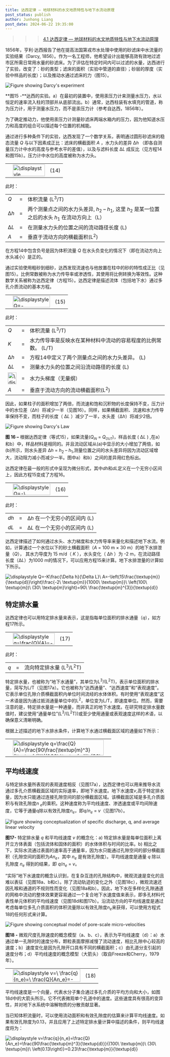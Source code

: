 ```yaml
---
title: 达西定律 — 地球材料的水文地质特性与地下水流动原理
post_status: publish
author: Junhong Liang
post_date: 2024-06-22 19:35:00
---
```


> 
> > > [4.1 达西定律 — 地球材料的水文地质特性与地下水流动原理](https://books.gw-project.org/hydrogeologic-properties-of-earth-materials-and-principles-of-groundwater-flow/chapter/darcys-law/)

1856年，亨利·达西报告了他在提高法国第戎市水处理中使用的砂滤床中水流量的实验结果（Darcy, 1856）。作为一名工程师，他希望设计出能够高效有效地过滤市区所需日常用水量的砂滤床。为了评估在特定时间内可以过滤的水量，达西进行了实验，改变了：砂的类型；滤床的面积（实验中管道的直径）；砂层的厚度（实验中样品的长度）；以及推动水通过滤床的力（图15）。


![Figure showing Darcy's experiment](https://books.gw-project.org/hydrogeologic-properties-of-earth-materials-and-principles-of-groundwater-flow/wp-content/uploads/sites/4/2020/10/fig015-1024x656.jpg)

**图15 -**达西的实验。a）在最初的装置中，使用汞压力计来测量水压力，水以恒定的速率流入柱的顶部并从底部流出。b）通常，达西柱装有水填充的管道，称为压力计，用于测量水压力，而不是汞压力计（参考自达西，1856年）。

为了确定推动力，他使用汞压力计测量砂滤床两端水箱内的压力，因为他知道水压力和高度的组合可以描述每个位置的机械能。

通过进行多种条件下的实验，达西发现了一个数学关系，表明通过圆形砂滤床的稳态流量 *Q* 与以下因素成正比：滤床的横截面积 *A* ，水力头的差异  Δ*h* （即各自测量压力计中水的高度与参考水平的差值），以及与滤料长度 Δ*L* 成反比（见方程14和图15b）。压力计中水位的高度被称为水力头。

<table><tbody><tr><td></td><td><img src="https://books.gw-project.org/hydrogeologic-properties-of-earth-materials-and-principles-of-groundwater-flow/wp-content/ql-cache/quicklatex.com-114cfe95597693a9e53ced8b344d12ee_l3.svg" alt="\displaystyle Q\propto-\frac{\Delta h}{\Delta L}\ A" title="Rendered by QuickLaTeX.com" height="37" width="101"></td><td>(14)</td></tr></tbody></table>

此时：

<table><tbody><tr><td><em>Q</em></td><td>=</td><td>体积流量 (L<sup>3</sup>/T)</td></tr><tr><td>Δ<em>h</em></td><td>=</td><td>两个测量点之间的水力头差异, <em>h</em><sub>2</sub> – <em>h</em><sub>1</sub>, 这里 <em>h</em><sub>2</sub> 是某一位置之后的水头 <em>h</em><sub>1</sub> 在流动方向上（L）</td></tr><tr><td>Δ<em>L</em></td><td>=</td><td>在测量水力头的位置之间的流动路径长度 (L)</td></tr><tr><td><em>A</em></td><td>=</td><td>垂直于流动方向的横截面积(L<sup>2</sup>)</td></tr></tbody></table>

在方程14中包含负号是因为体积流量 *Q* 在水头负变化的情况下（即在流动方向上水头减小）是正的。

通过实验使用粗砂到细砂，达西发现流速也与他放置在柱中的砂的特性成正比（见图15）。比例常数被称为水力传导率或渗透性，其使用将比例转换为等效性。这种数学关系被称为达西定律（方程15）。达西定律是描述流体（包括地下水）通过多孔介质流动的基本方程。

<table><tbody><tr><td></td><td><img src="https://books.gw-project.org/hydrogeologic-properties-of-earth-materials-and-principles-of-groundwater-flow/wp-content/ql-cache/quicklatex.com-d59b710a4bea6ae54865e61421d929d7_l3.svg" alt="\displaystyle Q=-K\frac{\Delta h}{\Delta L}\ A" title="Rendered by QuickLaTeX.com" height="37" width="117"></td><td>(15)</td></tr></tbody></table>

此时：

<table><tbody><tr><td><em>Q</em></td><td>=</td><td>体积流量 (L<sup>3</sup>/T)</td></tr><tr><td><em>K</em></td><td>=</td><td>水力传导率是反映水在某种材料中流动的容易程度的比例常数。 (L/T)</td></tr><tr><td>Δ<em>h</em></td><td>=</td><td>方程14中定义了两个测量点之间的水力头差异。 (L)</td></tr><tr><td>Δ<em>L</em></td><td>=</td><td>测量水力头的位置之间沿流动路径的长度 (L)</td></tr><tr><td><img src="https://books.gw-project.org/hydrogeologic-properties-of-earth-materials-and-principles-of-groundwater-flow/wp-content/ql-cache/quicklatex.com-2a356ac3bcf50ceb8079af03d446fe86_l3.svg" alt="\displaystyle \frac{\Delta h}{\Delta L}" title="Rendered by QuickLaTeX.com" height="37" width="27"></td><td>=</td><td>水力头梯度（无量纲）</td></tr><tr><td><em>A</em></td><td>=</td><td>垂直于流动方向的流动横截面积(L<sup>2</sup>)</td></tr></tbody></table>

因此，如果柱子的面积增加了两倍，而流速和饱和沉积物的长度保持不变，压力计中的水位差（Δ*h*）将减少一半（见图16）。同样，如果横截面积、流速和水力传导率保持不变，而柱子的长度（ Δ*L* ）减少了一半，水头差（Δ*h*）将减少2倍。

![Figure showing Darcy's Law](https://books.gw-project.org/hydrogeologic-properties-of-earth-materials-and-principles-of-groundwater-flow/wp-content/uploads/sites/4/2020/10/fig016-1024x488.jpg)

**图 16 –** 根据达西定律（等式15），如果流量(*Q*<sub><small><em>IN</em></small></sub> = *Q*<sub><small><em>OUT</em></small></sub>)，样品长度 ( Δ*L* ) ,在a）和b）中，样品材料是相同的。并且流动区域从(a)中显示的大小增加了两倍，如(b)所示，则水头差异 Δ*h* = *h*<sub>2</sub> – *h*<sub>1</sub>,测量位置之间的水头差异将因为流动区域增大，流动阻力减小而减少一半。图中a）和b）之间的差异用红色标出。

达西定律在最一般的形式中呈现为微分形式，其中*dh*和*dL*定义在一个无穷小区间上，因此方程15变成了方程16。

<table><tbody><tr><td></td><td><img src="https://books.gw-project.org/hydrogeologic-properties-of-earth-materials-and-principles-of-groundwater-flow/wp-content/ql-cache/quicklatex.com-49925e1e68f95a4f13ff6352d41fd379_l3.svg" alt="\displaystyle Q=-\ K\frac{dh}{dL}\ A" title="Rendered by QuickLaTeX.com" height="36" width="118"></td><td>(16)</td></tr></tbody></table>

此时：

<table><tbody><tr><td><em>dh</em></td><td>=</td><td>Δ<em>h</em> 在一个无穷小的区间内 (L)</td></tr><tr><td><em>dL</em></td><td>=</td><td>Δ<em>L</em> 在一个无穷小的区间内 (L)</td></tr></tbody></table>

达西定律描述了如何通过水头、水力梯度和水力传导率来量化和描述地下水流。例如，计算通过一个水位以下的砂土横截面积（*A* = 100 m × 30 m）的地下水排泄量（*Q*）， 其水力导度为 15 m/d（ *K* ），水头变化（ Δ*h* ）为 -2 m，在流动路径长度（Δ*L*）为1000 m的情况下，可以应用方程15来计算。地下水排泄量的计算如下所示。

![\displaystyle Q=-K\frac{\Delta h}{\Delta L}\ A=-\left(15\frac{\textup{m}}{\textup{d}}\right)\frac{-2\ \textup{m}}{1000\ \textup{m}}\ \left(100\ \textup{m})\ (30\ \textup{m}\right)=90\ \frac{\textup{m}^{3}}{\textup{d}}](https://books.gw-project.org/hydrogeologic-properties-of-earth-materials-and-principles-of-groundwater-flow/wp-content/ql-cache/quicklatex.com-d9b40ad414f4d9f49b2ae20cba275595_l3.svg "Rendered by QuickLaTeX.com")

## 特定排水量

达西定律也可以用特定排水量来表示，这是指每单位面积的排水通量（*q*），如方程17所示。

<table><tbody><tr><td></td><td><img src="https://books.gw-project.org/hydrogeologic-properties-of-earth-materials-and-principles-of-groundwater-flow/wp-content/ql-cache/quicklatex.com-5209f54e31dc406ac28a79e1392591c0_l3.svg" alt="\displaystyle q=\frac{Q}{A}=-\ K\frac{dh}{dl}" title="Rendered by QuickLaTeX.com" height="36" width="132"></td><td>(17)</td></tr></tbody></table>

此时：

<table><tbody><tr><td><em>q</em></td><td>=</td><td>流向特定排水量 (L<sup>3</sup>/L<sup>2</sup>T)</td></tr></tbody></table>

特定排水量，也被称为“地下水通量”，其单位为L<sup>3</sup>/(L<sup>2</sup>T)，表示单位面积的排水量，简写为L/T（见图17a）。它也被称为“达西通量”、“达西速度”和“表观速度”。它表示单位孔隙介质横截面积内单位时间流经的水体体积。有时使用“表观速度”这一术语是因为通过抵消通量单位中的L<sup>2</sup>，单位变为L/T，即速度单位。然而，需要注意的是，特定排水量是一种通量，而非真正的地下水速度。在研究特定排水量数值时，建议使用“通量单位”(L<sup>3</sup>/(L<sup>2</sup>T))或至少使用通量或表观速度这样的术语，以确保意义清晰明确。

根据上述描述的地下水排水条件，计算地下水通过横截面区域的通量如下所示：

<table><tbody><tr><td></td><td><img src="https://books.gw-project.org/hydrogeologic-properties-of-earth-materials-and-principles-of-groundwater-flow/wp-content/ql-cache/quicklatex.com-9a98c7754579452b27ed9ad0fd38d59a_l3.svg" alt="\displaystyle q=\frac{Q}{A}=\frac{90\frac{\textup{m}^3}{\textup{d}}}{(100\ \textup{m})\ (30\ \textup{m})}=0.03\frac{\textup{m}^3}{\textup{m}^2\textup{d}}" title="Rendered by QuickLaTeX.com" height="49" width="287"></td><td></td></tr></tbody></table>

## 平均线速度

与特定排水量所表现的表观速度相反（见图17a），达西定律也可以用来推导水流通过多孔介质横截面区域的实际速率，即地下水速度。地下水速度*v*,高于特定排水量，因为水只能通过连接孔隙空间的部分横截面区域。该横截面区域是多孔介质面积与有效孔隙度*n* <sub><em>e</em></sub>的乘积。这种速度称为平均线速度、渗透速度或平均间隙速度，它等于通量q除以有效孔隙度*n*<sub><em>e</em></sub>，即*q*/*n*<sub><em>e</em></sub> = *v*（见图17b）。

![Figure showing conceptualization of specific discharge, q, and average linear velocity](https://books.gw-project.org/hydrogeologic-properties-of-earth-materials-and-principles-of-groundwater-flow/wp-content/uploads/sites/4/2020/10/fig017.jpg)

**图17-** 特定排水量 *q* 和平均线速度 *v* 的概念化：a) 特定排水量是每单位面积上离开立方体表面（包括流体和固体的面积）的水体体积与时间的比率。b) 相比之下，实际水流通过表面的速率高于通量率，因为水只能通过孔隙空间的部分横截面积（孔隙空间的面积为*An*<sub><em>e</em></sub>，其中 *n*<sub><em>e</em></sub> 是有效孔隙度）。平均线速度是通量 *q* 除以孔隙度 *n*<sub><em>e</em></sub> 得到的结果，即 *q*/*n*<sub><em>e</em></sub> = *v*。

“实际”地下水速度的概念认识到，在复杂互连的孔隙结构中，微观流速是变化的且难以表征（见图18a、b和c）。除了流动轨迹的变化之外（见图18c），微观流速还因孔喉和通道的不规则性而变化（见图18a和b）。因此，地下水在多样化孔隙通道的网格中流动的整体效果更容易通过一个复合地下水速度值来表示，即多孔材料代表性单元体积的平均线速度（见图18d和图17b）。沿流动方向的平均线速度是通过考虑每单位多孔介质面积的体积流量除以有效孔隙度*n*<sub><em>e</em></sub>来获得，可以使用方程式18的任何形式来计算。

![Figure showing conceptual model of pore-scale micro-velocities](https://books.gw-project.org/hydrogeologic-properties-of-earth-materials-and-principles-of-groundwater-flow/wp-content/uploads/sites/4/2020/10/fig018-1024x531.jpg)

**图18 -** 微观尺度孔隙速度的概念模型（a、b、c），表示为平均线速度（d）：a）水通过单一孔隙时的速度分布，颗粒表面摩擦减慢了流动速度，相比孔隙中心较高的速度；b）速度变化是因为孔隙开口具有不同的横截面积；c）由孔道分支引起的速度分布；d）平均线速度的概念模型（大箭头）（取自Freeze和Cherry，1979年）。

<table><tbody><tr><td></td><td><a id="Eq18"></a><img src="https://books.gw-project.org/hydrogeologic-properties-of-earth-materials-and-principles-of-groundwater-flow/wp-content/ql-cache/quicklatex.com-67fd6ba096a26edff3686bf89374c2b1_l3.svg" alt="\displaystyle v=\ \frac{q}{n_e}=\ \frac{Q}{An_e}=-\frac{K}{n_e}\frac{\Delta h}{\Delta L}" title="Rendered by QuickLaTeX.com" height="40" width="213"></td><td>(18)</td></tr></tbody></table>

平均线速度是一个向量，代表水分子集合通过多孔介质的平均方向和大小，如图18d中的大箭头所示。它不代表微观单个孔道中的速度。这些速度具有很高的变异性，并对地下水系统中溶解物质的分散贡献显著。

当已知体积流量时，可以使用流动面积和有效孔隙度的估算来计算平均线速度。如果有效孔隙度为0.13，并且应用了上述特定排水量计算中描述的条件，则平均线速度将为：

![\displaystyle v=\frac{q}{n_e}=\frac{Q}{An_e}=\frac{90\frac{\textup{m}^3}{\textup{d}}}{(100\ \textup{m})\ (30\ \textup{m})\ \left(0.13\right)}=0.23\frac{\textup{m}}{\textup{d}}](https://books.gw-project.org/hydrogeologic-properties-of-earth-materials-and-principles-of-groundwater-flow/wp-content/ql-cache/quicklatex.com-e569df8d3c4cc21a6f270b040ac6776e_l3.svg "Rendered by QuickLaTeX.com")
